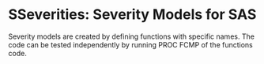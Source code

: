 # SSeverities: Severity Models for SAS

Severity models are created by defining 
functions with specific names. The code 
can be tested independently by running 
PROC FCMP of the functions code.
